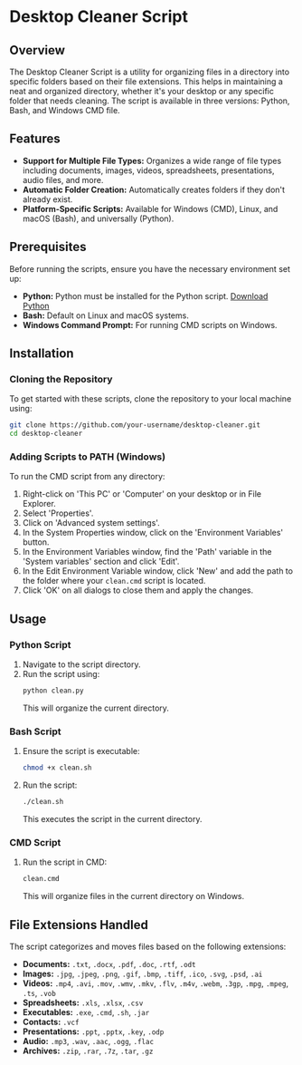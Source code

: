 # Desktop Cleaner Script

## Overview
The Desktop Cleaner Script is a utility for organizing files in a directory into specific folders based on their file extensions. This helps in maintaining a neat and organized directory, whether it's your desktop or any specific folder that needs cleaning. The script is available in three versions: Python, Bash, and Windows CMD file.

## Features
- **Support for Multiple File Types:** Organizes a wide range of file types including documents, images, videos, spreadsheets, presentations, audio files, and more.
- **Automatic Folder Creation:** Automatically creates folders if they don't already exist.
- **Platform-Specific Scripts:** Available for Windows (CMD), Linux, and macOS (Bash), and universally (Python).

## Prerequisites
Before running the scripts, ensure you have the necessary environment set up:
- **Python:** Python must be installed for the Python script. [Download Python](https://www.python.org/downloads/)
- **Bash:** Default on Linux and macOS systems.
- **Windows Command Prompt:** For running CMD scripts on Windows.

## Installation

### Cloning the Repository
To get started with these scripts, clone the repository to your local machine using:
```bash
git clone https://github.com/your-username/desktop-cleaner.git
cd desktop-cleaner
```

### Adding Scripts to PATH (Windows)
To run the CMD script from any directory:
1. Right-click on 'This PC' or 'Computer' on your desktop or in File Explorer.
2. Select 'Properties'.
3. Click on 'Advanced system settings'.
4. In the System Properties window, click on the 'Environment Variables' button.
5. In the Environment Variables window, find the 'Path' variable in the 'System variables' section and click 'Edit'.
6. In the Edit Environment Variable window, click 'New' and add the path to the folder where your `clean.cmd` script is located.
7. Click 'OK' on all dialogs to close them and apply the changes.

## Usage

### Python Script
1. Navigate to the script directory.
2. Run the script using:
   ```bash
   python clean.py
   ```
   This will organize the current directory.

### Bash Script
1. Ensure the script is executable:
   ```bash
   chmod +x clean.sh
   ```
2. Run the script:
   ```bash
   ./clean.sh
   ```
   This executes the script in the current directory.

### CMD Script
1. Run the script in CMD:
   ```cmd
   clean.cmd
   ```
   This will organize files in the current directory on Windows.

## File Extensions Handled
The script categorizes and moves files based on the following extensions:
- **Documents:** `.txt`, `.docx`, `.pdf`, `.doc`, `.rtf`, `.odt`
- **Images:** `.jpg`, `.jpeg`, `.png`, `.gif`, `.bmp`, `.tiff`, `.ico`, `.svg`, `.psd`, `.ai`
- **Videos:** `.mp4`, `.avi`, `.mov`, `.wmv`, `.mkv`, `.flv`, `.m4v`, `.webm`, `.3gp`, `.mpg`, `.mpeg`, `.ts`, `.vob`
- **Spreadsheets:** `.xls`, `.xlsx`, `.csv`
- **Executables:** `.exe`, `.cmd`, `.sh`, `.jar`
- **Contacts:** `.vcf`
- **Presentations:** `.ppt`, `.pptx`, `.key`, `.odp`
- **Audio:** `.mp3`, `.wav`, `.aac`, `.ogg`, `.flac`
- **Archives:** `.zip`, `.rar`, `.7z`, `.tar`, `.gz`



